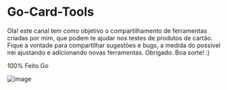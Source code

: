# Go-Card-Tools
Ola! este canal tem como objetivo o compartilhamento de ferramentas criadas por mim, que podem te ajudar nos testes de produtos de cartão.
Fique a vontade para compartilhar sugestões e bugs, a medida do possivel irei ajustando e adicionando novas ferramentas.
Obrigado.
Boa sorte!
:) 

100% Feito Go

![image](https://github.com/Juniornewxt/Go-Card-Tools/assets/55773021/31e3fd72-a474-4c27-8b0c-332f07883bc8)


